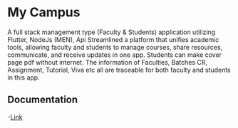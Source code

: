 # My Campus

A full stack management type (Faculty & Students) application utilizing
Flutter, NodeJs (MEN), Api
Streamlined a platform that unifies academic tools, allowing faculty
and students to manage courses, share resources, communicate, and
receive updates in one app.
Students can make cover page pdf without internet.
The information of Faculties, Batches CR, Assignment, Tutorial, Viva etc
all are traceable for both faculty and students in this app.

## Documentation

-[Link](https://docs.google.com/document/d/1TLRVyqxY0_bvOv0ZefIGkDnYIXW1Ilo0Ul5NjrE0XQ8/edit)
